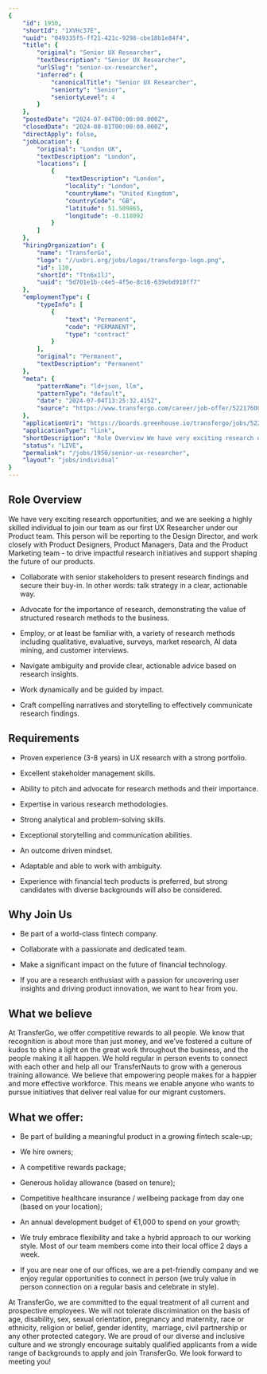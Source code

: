 ```yaml
---
{
	"id": 1950,
	"shortId": "1XVHc37E",
	"uuid": "049335f5-ff21-421c-9298-cbe18b1e84f4",
	"title": {
		"original": "Senior UX Researcher",
		"textDescription": "Senior UX Researcher",
		"urlSlug": "senior-ux-researcher",
		"inferred": {
			"canonicalTitle": "Senior UX Researcher",
			"seniorty": "Senior",
			"seniortyLevel": 4
		}
	},
	"postedDate": "2024-07-04T00:00:00.000Z",
	"closedDate": "2024-08-01T00:00:00.000Z",
	"directApply": false,
	"jobLocation": {
		"original": "London UK",
		"textDescription": "London",
		"locations": [
			{
				"textDescription": "London",
				"locality": "London",
				"countryName": "United Kingdom",
				"countryCode": "GB",
				"latitude": 51.509865,
				"longitude": -0.118092
			}
		]
	},
	"hiringOrganization": {
		"name": "TransferGo",
		"logo": "//uxbri.org/jobs/logos/transfergo-logo.png",
		"id": 110,
		"shortId": "Ttn6x1lJ",
		"uuid": "5d701e1b-c4e5-4f5e-8c16-639ebd918ff7"
	},
	"employmentType": {
		"typeInfo": [
			{
				"text": "Permanent",
				"code": "PERMANENT",
				"type": "contract"
			}
		],
		"original": "Permanent",
		"textDescription": "Permanent"
	},
	"meta": {
		"patternName": "ld+json, llm",
		"patternType": "default",
		"date": "2024-07-04T13:25:32.415Z",
		"source": "https://www.transfergo.com/career/job-offer/5221760004"
	},
	"applicationUri": "https://boards.greenhouse.io/transfergo/jobs/5221760004",
	"applicationType": "link",
	"shortDescription": "Role Overview We have very exciting research opportunities, and we are seeking a highly skilled individual to join our team as our first UX Researcher under our Product team. This person will be",
	"status": "LIVE",
	"permalink": "/jobs/1950/senior-ux-researcher",
	"layout": "jobs/individual"
}
---
```

<h2>Role Overview</h2><p>We have very exciting research opportunities, and we are seeking a highly skilled individual to join our team as our first UX Researcher under our Product team. This person will be reporting to the Design Director, and work closely with Product Designers, Product Managers, Data and the Product Marketing team - to drive impactful research initiatives and support shaping the future of our products.</p><ul><li><p>Collaborate with senior stakeholders to present research findings and secure their buy-in. In other words: talk strategy in a clear, actionable way.</p></li><li><p>Advocate for the importance of research, demonstrating the value of structured research methods to the business.</p></li><li><p>Employ, or at least be familiar with, a variety of research methods including qualitative, evaluative, surveys, market research, AI data mining, and customer interviews.</p></li><li><p>Navigate ambiguity and provide clear, actionable advice based on research insights.</p></li><li><p>Work dynamically and be guided by impact.</p></li><li><p>Craft compelling narratives and storytelling to effectively communicate research findings.</p></li></ul><h2>Requirements</h2><ul><li><p>Proven experience (3-8 years) in UX research with a strong portfolio.</p></li><li><p>Excellent stakeholder management skills.</p></li><li><p>Ability to pitch and advocate for research methods and their importance.</p></li><li><p>Expertise in various research methodologies.</p></li><li><p>Strong analytical and problem-solving skills.</p></li><li><p>Exceptional storytelling and communication abilities.</p></li><li><p>An outcome driven mindset.</p></li><li><p>Adaptable and able to work with ambiguity.</p></li><li><p>Experience with financial tech products is preferred, but strong candidates with diverse backgrounds will also be considered.</p></li></ul><h2>Why Join Us</h2><ul><li><p>Be part of a world-class fintech company.</p></li><li><p>Collaborate with a passionate and dedicated team.</p></li><li><p>Make a significant impact on the future of financial technology.</p></li><li><p>If you are a research enthusiast with a passion for uncovering user insights and driving product innovation, we want to hear from you.</p></li></ul><h2>What we believe</h2><p>At TransferGo, we offer competitive rewards to all people. We know that recognition is about more than just money, and we’ve fostered a culture of kudos to shine a light on the great work throughout the business, and the people making it all happen. We hold regular in person events to connect with each other and help all our TransferNauts to grow with a generous training allowance. We believe that empowering people makes for a happier and more effective workforce. This means we enable anyone who wants to pursue initiatives that deliver real value for our migrant customers.</p><h2>What we offer:</h2><ul><li><p>Be part of building a meaningful product in a growing fintech scale-up;</p></li><li><p>We hire owners;</p></li><li><p>A competitive rewards package;</p></li><li><p>Generous holiday allowance (based on tenure);</p></li><li><p>Competitive healthcare insurance / wellbeing package from day one (based on your location);</p></li><li><p>An annual development budget of €1,000 to spend on your growth;</p></li><li><p>We truly embrace flexibility and take a hybrid approach to our working style. Most of our team members come into their local office 2 days a week.</p></li><li><p>If you are near one of our offices, we are a pet-friendly company and we enjoy regular opportunities to connect in person (we truly value in person connection on a regular basis and celebrate in style).</p></li></ul><p>At TransferGo, we are committed to the equal treatment of all current and prospective employees. We will not tolerate discrimination on the basis of age, disability, sex, sexual orientation, pregnancy and maternity, race or ethnicity, religion or belief, gender identity,&nbsp; marriage, civil partnership or any other protected category. We are proud of our diverse and inclusive culture and we strongly encourage suitably qualified applicants from a wide range of backgrounds to apply and join TransferGo. We look forward to meeting you!&nbsp;</p>
